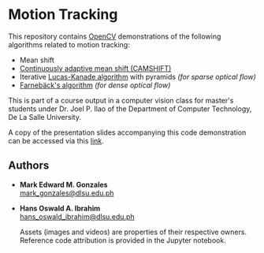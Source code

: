 # Motion Tracking
This repository contains [OpenCV](https://opencv.org/) demonstrations of the following algorithms related to motion tracking:
- Mean shift
- [Continuously adaptive mean shift (CAMSHIFT)](http://opencv.jp/opencv-1.0.0_org/docs/papers/camshift.pdf)
- Iterative [Lucas-Kanade algorithm](https://cecas.clemson.edu/~stb/klt/lucas_bruce_d_1981_1.pdf) with pyramids *(for sparse optical flow)*
- [Farnebäck's algorithm](https://link.springer.com/chapter/10.1007/3-540-45103-X_50) *(for dense optical flow)*

This is part of a course output in a computer vision class for master's students under Dr. Joel P. Ilao of the Department of Computer Technology, De La Salle University. 

A copy of the presentation slides accompanying this code demonstration can be accessed via this [link](https://docs.google.com/presentation/d/1C5RHTMIN57oRBR74B_4RZvsBJOxX8aibcP9OIWP5UKE/edit?usp=sharing).

## Authors
- <b>Mark Edward M. Gonzales</b> <br/>
  mark_gonzales@dlsu.edu.ph <br/>
  
- <b>Hans Oswald A. Ibrahim</b> <br/>
  hans_oswald_ibrahim@dlsu.edu.ph 
  
  Assets (images and videos) are properties of their respective owners. Reference code attribution is provided in the Jupyter notebook.
